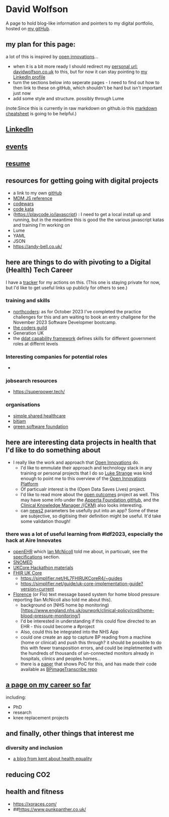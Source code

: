 # David Wolfson
A page to hold blog-like information and pointers to my digital portfolio, hosted on [my gitHub](https://github.com/WolfieKnee/).
## my plan for this page:
a lot of this is inspired by [open innovations](https://open-innovations.org/)...
* when it is a bit more ready I should redirect my [personal url: davidwolfson.co.uk](davidwolfson.co.uk) to this, but for now it can stay pointing to [my LinkedIn profile](https://www.linkedin.com/in/david-wolfson-6149a38/)
* turn the sections below into seperate pages - I need to find out how to then link to these on gitHub, which shouldn't be hard but isn't important just now
* add some style and structure. possibly through Lume

(note:Since this is currently in raw markdown on github.io this [markdown cheatsheet](https://github.com/adam-p/markdown-here/wiki/Markdown-Cheatsheet#html) is going to be helpful.)

## [LinkedIn](https://www.linkedin.com/in/david-wolfson-6149a38/ "LinkedIn")
## [events](events.md)
## [resume](resume.md)


## resources for getting going with digital projects
 * a link to my own [gitHub](https://github.com/WolfieKnee/)
 * [MDM JS reference](https://developer.mozilla.org/en-US/docs/Web/JavaScript)
 * [codewars](https://www.codewars.com/)
 * [code kata](http://codekata.com/)
 * (https://playcode.io/javascript) : I need to get a local install up and running, but in the meantime this is good the the various javascript katas and training I'm working on
 * Lume
 * YAML
 * JSON
 * https://andy-bell.co.uk/

## here are things to do with pivoting to a Digital (Health) Tech Career
I have a [tracker](https://docs.google.com/spreadsheets/d/1gVUXxEQxiFwOGSN3j87z4kNrJ43kaHIns3qNJZ93_lk/edit?usp=sharing) for my actions on this. (This one is staying private for now, but I'd like to get useful links up publicly for others to see.) 
### training and skills
 * [northcoders](https://northcoders.com/our-courses/coding-bootcamp): as for October 2023 I've completed the practice challenges for this and am waiting to book an entry challgene for the November 2023 Software Developmer bootcamp. 
 * [the coders guild](https://thecodersguild.org.uk/course-directory/#courses)
 * Generation UK
 * the [ddat capability framework](https://ddat-capability-framework.service.gov.uk/) defines skills for different government roles at differnt levels
### Interesting companies for potential roles
 * 
### jobsearch resources
* https://superpower.tech/ 

### organisations
 * [simple shared healthcare](https://www.simple.uk.net/)
 * [bitjam](https://bitjam.org.uk/)
 * [green software foundation](https://greensoftware.foundation/)

## here are interesting data projects in health that I'd like to do something about
 * I really like the work and approach that [Open Innovations](https://open-innovations.org/) do.
   * I'd like to emmulate their approach and technology stack in any training or personal projects that I do so [Luke Strange](https://open-innovations.org/search/?author=lstrange) was kind enough to point me to this overview of the [Open Innovations Platform](https://open-innovations.github.io/platform/)
   * Of particualr interest is the (Open Data Saves Lives) project.
   * I'd like to read more about the [open outcomes](ahttps://apperta.org/openOutcomes/) project as well. This may have some info under the [Apperta Foundation gitHub](https://github.com/AppertaFoundation), and the [Clinical Knowledge Manager /(CKM)](https://ckm.apperta.org/ckm/) also looks interesting.
   * can [news2](https://www.rcplondon.ac.uk/projects/outputs/national-early-warning-score-news-2) parameters be usefully put into an app? Some of these are subjective, so digitising their definition might be useful. It'd take some validation though! 

### there was a lot of useful learning from #ldf2023, especially the hack at Aire Innovates 
 * [openEHR](https://openehr.org/) which [Ian McNicoll](https://www.linkedin.com/in/ianmcnicoll/) told me about, in particualr, see the [specifications](https://specifications.openehr.org/) section.
 * [SNOMED](https://www.snomed.org/)
 * [UKCore Hackathon materials](https://simplifier.net/guide/UKCore-Hackathon/)
 * [FHIR UK Core](https://digital.nhs.uk/services/fhir-uk-core)
   * https://simplifier.net/HL7FHIRUKCoreR4/~guides
   * https://simplifier.net/guide/uk-core-implementation-guide?version=current
 * [Florence](https://florence.community/) (or Flo) text message based system for home blood pressure reporting (Ian McNicoll also told me about this).
   * background on [NHS home bp monitoring)[https://www.england.nhs.uk/ourwork/clinical-policy/cvd/home-blood-pressure-monitoring/] 
   * I'd be interested in understanding if this could flow directed to an EHR - this could become a #project
   * Also, could this be integrated into the NHS App
   * could one create an app to capture BP reading from a machine (home or clinical) and push this through? it should be possible to do this with fewer transposition errors, and could be impletmented with the hundreds of thousands of un-connected monitors already in hospitals, clinics and peoples homes...
   * there is a [paper](https://www.frontiersin.org/articles/10.3389/frai.2021.543176/full) that shows PoC for this, and has made their code available as [BPimageTranscribe repo](https://github.com/cliffordlab/BPimageTranscribe)

## [a page on my career so far](medicalDevices.md)
including:
* PhD
* research
* knee replacement projects

## and finally, other things that interest me
### diversity and inclusion
* [a blog from kent about health equality](https://kenthealthinequalityuk.wordpress.com/2023/08/29/reducing-inequality-and-variations/)

## reducing CO2

## health and fitness
* https://xoraces.com/
* ##https://www.punkpanther.co.uk/
